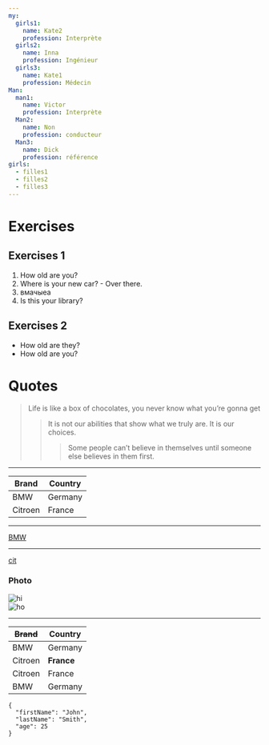 ```yaml
---
my:
  girls1:
    name: Kate2
    profession: Interprète
  girls2:
    name: Inna
    profession: Ingénieur
  girls3:
    name: Kate1
    profession: Médecin
Man:
  man1:
    name: Victor
    profession: Interprète
  Man2:
    name: Non
    profession: conducteur
  Man3:
    name: Dick
    profession: référence
girls:
  - filles1
  - filles2
  - filles3
---
```


# Exercises 
## Exercises 1
1. How old are you?
2. Where is your new car? - Over there.
3. вмачыеа
4. Is this your library?
## Exercises 2
* How old are they?
* How old are you?
# Quotes
> Life is like a box of chocolates, you never know what you’re gonna get 
>> It is not our abilities that show what we truly are. It is our choices.
>>> Some people can’t believe in themselves until someone else believes in them first.
***
|Brand  | Country|
|------ | -------|
|BMW    | Germany|
|Citroen| France |
---
[BMW](https://autoidea.by/)
***
[cit](https://www.citroen.by/)  

### Photo
![hi](https://drive.google.com/file/d/1DOGDrudAldfgJeLKgOGoblgRM0CcIjv_/view?usp=sharing "this is the tooltip")  
![ho](https://drive.google.com/file/d/192JoAyqDkddY_35FYzuDgaItdI2U_6gm/view?usp=sharing)  
***
| ~~Brand~~  | Country |
| ------ | ------- |
| BMW    | Germany |
| Citroen| **France**  |
| Citroen| France  |
| BMW    | Germany |
 
~~~
{
  "firstName": "John",
  "lastName": "Smith",
  "age": 25
}
~~~
